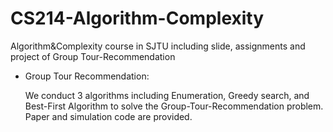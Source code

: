 # CS214-Algorithm-Complexity
Algorithm&amp;Complexity course in SJTU including slide, assignments and project of Group Tour-Recommendation

- Group Tour Recommendation:

  We conduct 3 algorithms including Enumeration, Greedy search, and Best-First Algorithm  to solve the Group-Tour-Recommendation problem. Paper and simulation code are provided.